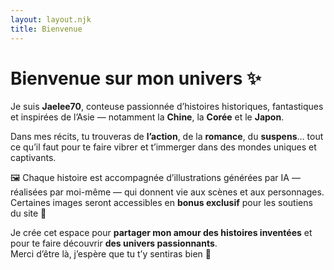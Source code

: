 ```yaml
---
layout: layout.njk
title: Bienvenue
---
```


# Bienvenue sur mon univers ✨  

Je suis **Jaelee70**, conteuse passionnée d’histoires historiques, fantastiques et inspirées de l’Asie — notamment la **Chine**, la **Corée** et le **Japon**.

Dans mes récits, tu trouveras de **l’action**, de la **romance**, du **suspens**… tout ce qu’il faut pour te faire vibrer et t’immerger dans des mondes uniques et captivants.

🖼️ Chaque histoire est accompagnée d’illustrations générées par IA — réalisées par moi-même — qui donnent vie aux scènes et aux personnages. Certaines images seront accessibles en **bonus exclusif** pour les soutiens du site 💖

Je crée cet espace pour **partager mon amour des histoires inventées** et pour te faire découvrir **des univers passionnants**.  
Merci d’être là, j’espère que tu t’y sentiras bien 🌙
